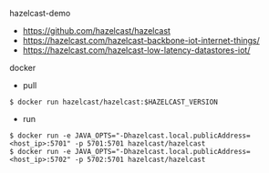 hazelcast-demo
- https://github.com/hazelcast/hazelcast
- https://hazelcast.com/hazelcast-backbone-iot-internet-things/
- https://hazelcast.com/hazelcast-low-latency-datastores-iot/

docker
- pull
```
$ docker run hazelcast/hazelcast:$HAZELCAST_VERSION
```
- run
```
$ docker run -e JAVA_OPTS="-Dhazelcast.local.publicAddress=<host_ip>:5701" -p 5701:5701 hazelcast/hazelcast
$ docker run -e JAVA_OPTS="-Dhazelcast.local.publicAddress=<host_ip>:5702" -p 5702:5701 hazelcast/hazelcast 
```